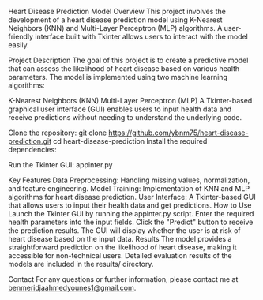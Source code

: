 Heart Disease Prediction Model
Overview
This project involves the development of a heart disease prediction model using K-Nearest Neighbors (KNN) and Multi-Layer Perceptron (MLP) algorithms. A user-friendly interface built with Tkinter allows users to interact with the model easily.

Project Description
The goal of this project is to create a predictive model that can assess the likelihood of heart disease based on various health parameters. The model is implemented using two machine learning algorithms:

K-Nearest Neighbors (KNN)
Multi-Layer Perceptron (MLP)
A Tkinter-based graphical user interface (GUI) enables users to input health data and receive predictions without needing to understand the underlying code.

Clone the repository:
git clone https://github.com/ybnm75/heart-disease-prediction.git
cd heart-disease-prediction
Install the required dependencies:

Run the Tkinter GUI:
appinter.py


Key Features
Data Preprocessing: Handling missing values, normalization, and feature engineering.
Model Training: Implementation of KNN and MLP algorithms for heart disease prediction.
User Interface: A Tkinter-based GUI that allows users to input their health data and get predictions.
How to Use
Launch the Tkinter GUI by running the appinter.py script.
Enter the required health parameters into the input fields.
Click the "Predict" button to receive the prediction results.
The GUI will display whether the user is at risk of heart disease based on the input data.
Results
The model provides a straightforward prediction on the likelihood of heart disease, making it accessible for non-technical users. Detailed evaluation results of the models are included in the results/ directory.

Contact
For any questions or further information, please contact me at benmeridjaahmedyounes1@gmail.com.
